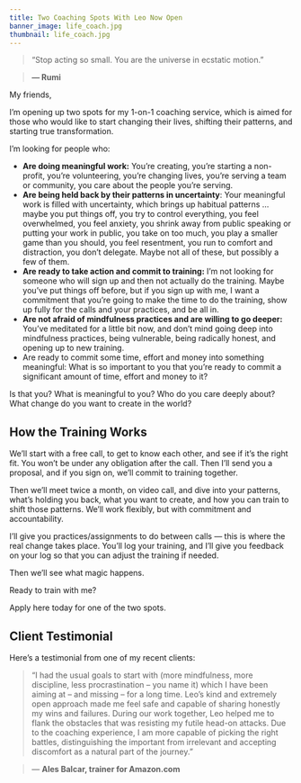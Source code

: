 ```yaml
---
title: Two Coaching Spots With Leo Now Open
banner_image: life_coach.jpg
thumbnail: life_coach.jpg
---
```


> “Stop acting so small. You are the universe in ecstatic motion.”

> **― Rumi**

My friends,

I’m opening up two spots for my 1-on-1 coaching service, which is aimed for those who would like to start changing their lives, shifting their patterns, and starting true transformation.

I’m looking for people who:

- **Are doing meaningful work:** You’re creating, you’re starting a non-profit, you’re volunteering, you’re changing lives, you’re serving a team or community, you care about the people you’re serving.
- **Are being held back by their patterns in uncertainty**: Your meaningful work is filled with uncertainty, which brings up habitual patterns … maybe you put things off, you try to control everything, you feel overwhelmed, you feel anxiety, you shrink away from public speaking or putting your work in public, you take on too much, you play a smaller game than you should, you feel resentment, you run to comfort and distraction, you don’t delegate. Maybe not all of these, but possibly a few of them.
- **Are ready to take action and commit to training:** I’m not looking for someone who will sign up and then not actually do the training. Maybe you’ve put things off before, but if you sign up with me, I want a commitment that you’re going to make the time to do the training, show up fully for the calls and your practices, and be all in.
- **Are not afraid of mindfulness practices and are willing to go deeper:** You’ve meditated for a little bit now, and don’t mind going deep into mindfulness practices, being vulnerable, being radically honest, and opening up to new training.
- Are ready to commit some time, effort and money into something meaningful: What is so important to you that you’re ready to commit a significant amount of time, effort and money to it?

Is that you? What is meaningful to you? Who do you care deeply about? What change do you want to create in the world?

## How the Training Works

We’ll start with a free call, to get to know each other, and see if it’s the right fit. You won’t be under any obligation after the call. Then I’ll send you a proposal, and if you sign on, we’ll commit to training together.

Then we’ll meet twice a month, on video call, and dive into your patterns, what’s holding you back, what you want to create, and how you can train to shift those patterns. We’ll work flexibly, but with commitment and accountability.

I’ll give you practices/assignments to do between calls — this is where the real change takes place. You’ll log your training, and I’ll give you feedback on your log so that you can adjust the training if needed.

Then we’ll see what magic happens.

Ready to train with me?

Apply here today for one of the two spots.

## Client Testimonial
Here’s a testimonial from one of my recent clients:

> “I had the usual goals to start with (more mindfulness, more discipline, less procrastination – you name it) which I have been aiming at – and missing – for a long time. Leo’s kind and extremely open approach made me feel safe and capable of sharing honestly my wins and failures. During our work together, Leo helped me to flank the obstacles that was resisting my futile head-on attacks. Due to the coaching experience, I am more capable of picking the right battles, distinguishing the important from irrelevant and accepting discomfort as a natural part of the journey.”

> — **Ales Balcar, trainer for Amazon.com**
